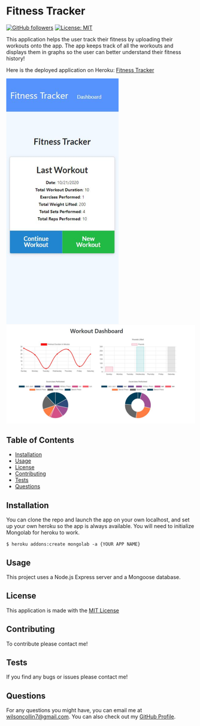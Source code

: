 # Fitness Tracker 
  [![GitHub followers](https://img.shields.io/github/followers/wilsoncollin7.svg?style=social&label=Follow&maxAge=2592000)](https://github.com/wilsoncollin7?tab=followers) [![License: MIT](https://img.shields.io/badge/License-MIT-yellow.svg)](https://opensource.org/licenses/MIT)

  This application helps the user track their fitness by uploading their workouts onto the app. The app keeps track of all the workouts and displays them in graphs so the user can better understand their fitness history!

  Here is the deployed application on Heroku: [Fitness Tracker](https://fitness-tracker-wilsoncollin7.herokuapp.com/?id=5f9074f7657ae30017bd0fa4)

  <img width="300" src="./public/images/snap.JPG">
  <img width="800" src="./public/images/graphs.JPG">

  ## Table of Contents

  - [Installation](#installation)
  - [Usage](#usage)
  - [License](#license)
  - [Contributing](#contributing)
  - [Tests](#tests)
  - [Questions](#questions)

  ## Installation

  You can clone the repo and launch the app on your own localhost, and set up your own heroku so the app is always available. You will need to initialize Mongolab for heroku to work.

  ```
  $ heroku addons:create mongolab -a {YOUR APP NAME}
  ```

  ## Usage

  This project uses a Node.js Express server and a Mongoose database.

  ## License

  This application is made with the [MIT License](https://opensource.org/licenses/MIT)

  ## Contributing

  To contribute please contact me!

  ## Tests

  If you find any bugs or issues please contact me!

  ## Questions

  For any questions you might have, you can email me at wilsoncollin7@gmail.com. You can also check out my [GitHub Profile](https://github.com/wilsoncollin7).

